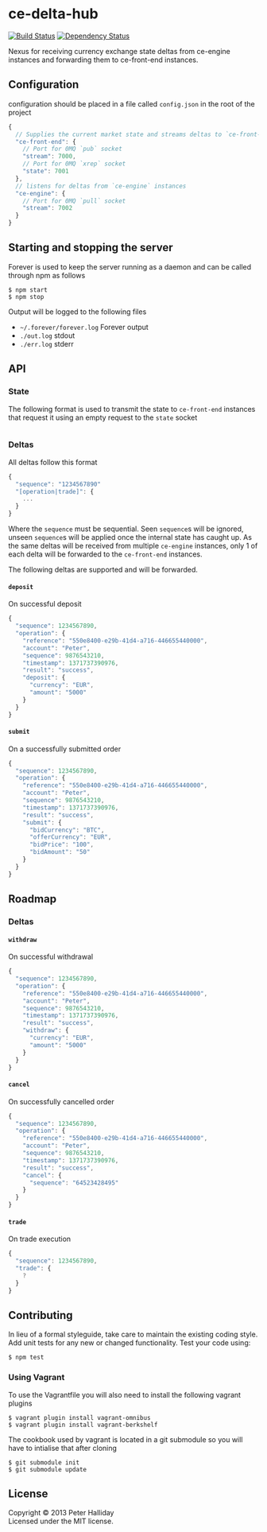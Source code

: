 ce-delta-hub
============

[![Build Status](https://travis-ci.org/pghalliday/ce-delta-hub.png?branch=master)](https://travis-ci.org/pghalliday/ce-delta-hub)
[![Dependency Status](https://gemnasium.com/pghalliday/ce-delta-hub.png)](https://gemnasium.com/pghalliday/ce-delta-hub)

Nexus for receiving currency exchange state deltas from ce-engine instances and forwarding them to ce-front-end instances.


## Configuration

configuration should be placed in a file called `config.json` in the root of the project

```javascript
{
  // Supplies the current market state and streams deltas to `ce-front-end` instances
  "ce-front-end": {
    // Port for 0MQ `pub` socket 
    "stream": 7000,
    // Port for 0MQ `xrep` socket 
    "state": 7001
  },
  // listens for deltas from `ce-engine` instances
  "ce-engine": {
    // Port for 0MQ `pull` socket 
    "stream": 7002
  }
}
```

## Starting and stopping the server

Forever is used to keep the server running as a daemon and can be called through npm as follows

```
$ npm start
$ npm stop
```

Output will be logged to the following files

- `~/.forever/forever.log` Forever output
- `./out.log` stdout
- `./err.log` stderr

## API

### State

The following format is used to transmit the state to `ce-front-end` instances that request it using an empty request to the `state` socket

```javacript
```

### Deltas

All deltas follow this format

```javascript
{
  "sequence": "1234567890"
  "[operation|trade]": {
    ...
  }
}
```

Where the `sequence` must be sequential. Seen `sequence`s will be ignored, unseen `sequence`s will be applied once the internal state has caught up.
As the same deltas will be received from multiple `ce-engine` instances, only 1 of each delta will be forwarded to the `ce-front-end` instances.

The following deltas are supported and will be forwarded.

#### `deposit`

On successful deposit

```javascript
{
  "sequence": 1234567890,
  "operation": {
    "reference": "550e8400-e29b-41d4-a716-446655440000",
    "account": "Peter",
    "sequence": 9876543210,
    "timestamp": 1371737390976,
    "result": "success",
    "deposit": {
      "currency": "EUR",
      "amount": "5000"
    }
  }
}
```

#### `submit`

On a successfully submitted order

```javascript
{
  "sequence": 1234567890,
  "operation": {
    "reference": "550e8400-e29b-41d4-a716-446655440000",
    "account": "Peter",
    "sequence": 9876543210,
    "timestamp": 1371737390976,
    "result": "success",
    "submit": {
      "bidCurrency": "BTC",
      "offerCurrency": "EUR",
      "bidPrice": "100",
      "bidAmount": "50"
    }
  }
}
```

## Roadmap

### Deltas

#### `withdraw`

On successful withdrawal

```javascript
{
  "sequence": 1234567890,
  "operation": {
    "reference": "550e8400-e29b-41d4-a716-446655440000",
    "account": "Peter",
    "sequence": 9876543210,
    "timestamp": 1371737390976,
    "result": "success",
    "withdraw": {
      "currency": "EUR",
      "amount": "5000"
    }
  }
}
```

#### `cancel`

On successfully cancelled order

```javascript
{
  "sequence": 1234567890,
  "operation": {
    "reference": "550e8400-e29b-41d4-a716-446655440000",
    "account": "Peter",
    "sequence": 9876543210,
    "timestamp": 1371737390976,
    "result": "success",
    "cancel": {
      "sequence": "64523428495"
    }
  }
}
```

#### `trade`

On trade execution

```javascript
{
  "sequence": 1234567890,
  "trade": {
    ?
  }
}
```

## Contributing
In lieu of a formal styleguide, take care to maintain the existing coding style. Add unit tests for any new or changed functionality. Test your code using: 

```
$ npm test
```

### Using Vagrant
To use the Vagrantfile you will also need to install the following vagrant plugins

```
$ vagrant plugin install vagrant-omnibus
$ vagrant plugin install vagrant-berkshelf
```

The cookbook used by vagrant is located in a git submodule so you will have to intialise that after cloning

```
$ git submodule init
$ git submodule update
```

## License
Copyright &copy; 2013 Peter Halliday  
Licensed under the MIT license.
